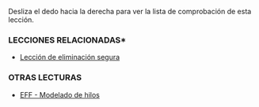 [Title]: # (¿Y ahora qué?)
[Difficulty]: # (Principiante)
[Order]: # (3)

Desliza el dedo hacia la derecha para ver la lista de comprobación de esta lección.

### LECCIONES RELACIONADAS*

*	[Lección de eliminación segura](umbrella://lesson/safely-deleting)

### OTRAS LECTURAS

*	[EFF - Modelado de hilos](https://ssd.eff.org/en/module/introduction-threat-modeling)
